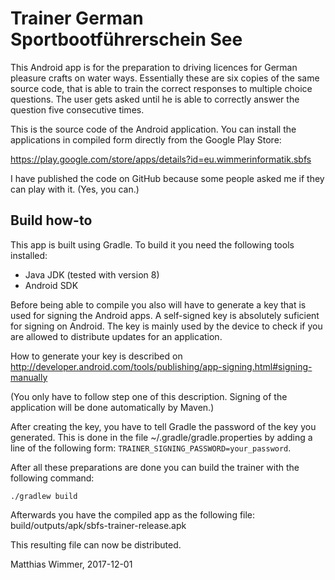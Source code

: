 Trainer German Sportbootführerschein See
========================================

This Android app is for the preparation to driving licences for German pleasure
crafts on water ways. Essentially these are six copies of the same source code,
that is able to train the correct responses to multiple choice questions. The
user gets asked until he is able to correctly answer the question five
consecutive times.

This is the source code of the Android application. You can install the
applications in compiled form directly from the Google Play Store:

https://play.google.com/store/apps/details?id=eu.wimmerinformatik.sbfs

I have published the code on GitHub because some people asked me if they can
play with it. (Yes, you can.)


Build how-to
------------

This app is built using Gradle. To build it you need the following tools
installed:

- Java JDK (tested with version 8)
- Android SDK

Before being able to compile you also will have to generate a key that is used
for signing the Android apps. A self-signed key is absolutely suficient for
signing on Android. The key is mainly used by the device to check if you are
allowed to distribute updates for an application.

How to generate your key is described on
http://developer.android.com/tools/publishing/app-signing.html#signing-manually

(You only have to follow step one of this description. Signing of the
application will be done automatically by Maven.)

After creating the key, you have to tell Gradle the password of the key you
generated. This is done in the file ~/.gradle/gradle.properties by adding
a line of the following form: `TRAINER_SIGNING_PASSWORD=your_password`.

After all these preparations are done you can build the trainer with the
following command:

    ./gradlew build

Afterwards you have the compiled app as the following file:
build/outputs/apk/sbfs-trainer-release.apk

This resulting file can now be distributed.


Matthias Wimmer, 2017-12-01
